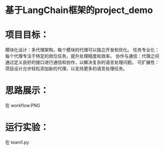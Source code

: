 # 基于LangChain框架的project_demo
# 项目目标：
模块化设计：多代理架构，每个模块的代理可以独立开发和优化。
任务专业化：每个代理专注于特定的岗位任务，提升处理精度和效率。
协作与通信：代理之间通过定义良好的接口进行通信和协作，以解决复杂的语言处理问题。
可扩展性：项目设计允许轻松添加新的代理，以支持更多的语言处理任务。
# 思路展示：
在 workflow.PNG 
# 运行实验：
在 team1.py
